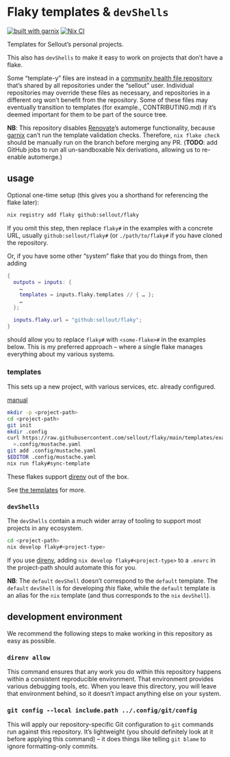 # Flaky templates & `devShells`

[![built with garnix](https://img.shields.io/endpoint?url=https%3A%2F%2Fgarnix.io%2Fapi%2Fbadges%2Fsellout%2Fflaky-environments)](https://garnix.io/repo/sellout/flaky-environments)
[![Nix CI](https://nix-ci.com/badge/gh:sellout:flaky-environments)](https://nix-ci.com/gh:sellout:flaky-environments)

Templates for Sellout’s personal projects.

This also has `devShells` to make it easy to work on projects that don’t have a flake.

Some “template-y” files are instead in a [community health file repository](https://github.com/sellout/.github) that’s shared by all repositories under the “sellout” user. Individual repositories may override these files as necessary, and repositories in a different org won’t benefit from the repository. Some of these files may eventually transition to templates (for example., CONTRIBUTING.md) if it’s deemed important for them to be part of the source tree.

**NB**: This repository disables [Renovate](https://docs.renovatebot.com/)’s automerge functionality, because [garnix](https://garnix.io/) can’t run the template validation checks. Therefore, `nix flake check` should be manually run on the branch before merging any PR. (**TODO**: add GitHub jobs to run all un-sandboxable Nix derivations, allowing us to re-enable automerge.)

## usage

Optional one-time setup (this gives you a shorthand for referencing the flake later):

```bash
nix registry add flaky github:sellout/flaky
```

If you omit this step, then replace `flaky#` in the examples with a concrete URL, usually `github:sellout/flaky#` (or `./path/to/flaky#` if you have cloned the repository.

Or, if you have some other “system” flake that you do things from, then adding

```nix
{
  outputs = inputs: {
    …
    templates = inputs.flaky.templates // { … };
    …
  };

  inputs.flaky.url = "github:sellout/flaky";
}
```

should allow you to replace `flaky#` with `<some-flake>#` in the examples below. This is my preferred approach – where a single flake manages everything about my various systems.

### templates

This sets up a new project, with various services, etc. already configured.

[manual](https://nixos.org/manual/nix/stable/command-ref/new-cli/nix3-flake-init.html)

```bash
mkdir -p <project-path>
cd <project-path>
git init
mkdir .config
curl https://raw.githubusercontent.com/sellout/flaky/main/templates/example.yaml \
  >.config/mustache.yaml
git add .config/mustache.yaml
$EDITOR .config/mustache.yaml
nix run flaky#sync-template
```

These flakes support [direnv](https://direnv.net/) out of the box.

See [the templates](./templates/README.md) for more.

### `devShells`

The `devShells` contain a much wider array of tooling to support most projects in any ecosystem.

```bash
cd <project-path>
nix develop flaky#<project-type>
```

If you use [direnv](https://direnv.net/), adding `nix develop flaky#<project-type>` to a `.envrc` in the project-path should automate this for you.

**NB**: The `default` `devShell` doesn’t correspond to the `default` template. The `default` `devShell` is for developing _this_ flake, while the `default` template is an alias for the `nix` template (and thus corresponds to the `nix` `devShell`).

## development environment

We recommend the following steps to make working in this repository as easy as possible.

### `direnv allow`

This command ensures that any work you do within this repository happens within a consistent reproducible environment. That environment provides various debugging tools, etc. When you leave this directory, you will leave that environment behind, so it doesn’t impact anything else on your system.

### `git config --local include.path ../.config/git/config`

This will apply our repository-specific Git configuration to `git` commands run against this repository. It’s lightweight (you should definitely look at it before applying this command) – it does things like telling `git blame` to ignore formatting-only commits.
